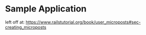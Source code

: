 # Sample Application

left off at:
https://www.railstutorial.org/book/user_microposts#sec-creating_microposts